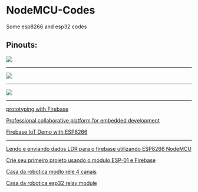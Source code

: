 # NodeMCU-Codes
Some esp8266 and esp32 codes

Pinouts:
---

![](https://blog.eletrogate.com/wp-content/uploads/2020/04/screenshot_4.jpg)

---

![](https://components101.com/sites/default/files/component_pin/NodeMCU-ESP8266-Pinout.jpg)

---

![](https://i2.wp.com/randomnerdtutorials.com/wp-content/uploads/2018/08/ESP32-DOIT-DEVKIT-V1-Board-Pinout-36-GPIOs-updated.jpg?ssl=1)

---

[prototyping with Firebase](https://www.freecodecamp.org/news/iot-prototyping-with-firebase-doing-more-with-less-2f5c746dac8b/)

[Professional collaborative platform for embedded development](https://platformio.org/)


[Firebase IoT Demo with ESP8266](https://github.com/kaizoku-oh/firebase-iot-demo)

---

[Lendo e enviando dados LDR para o firebase utilizando ESP8266 NodeMCU](https://www.embarcados.com.br/envio-dados-ldr-firebase-esp8266/)

[Crie seu primeiro projeto usando o módulo ESP-01 e Firebase](https://www.embarcados.com.br/esp-01-firebase/)

[Casa da robotica modlo rele 4 canais](https://www.casadarobotica.com/sensores-modulos/modulos/reles/modulo-rele-wifi-4-canais-esp8266-esp01-esp8266-esp-01-wi-fi)

[Casa da robotica esp32 relay module](http://www.tuxti.com.br/arquivos/arduino/modulos/rele_esp_wifi/esp32-bluetooth-relay-module.zip)
